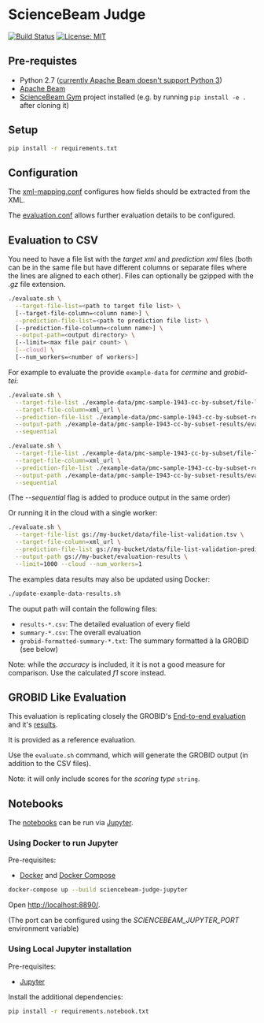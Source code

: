 # ScienceBeam Judge

[![Build Status](https://travis-ci.org/elifesciences/sciencebeam-judge.svg?branch=develop)](https://travis-ci.org/elifesciences/sciencebeam-judge)
[![License: MIT](https://img.shields.io/badge/License-MIT-yellow.svg)](LICENSE)

## Pre-requistes

- Python 2.7 ([currently Apache Beam doesn't support Python 3](https://issues.apache.org/jira/browse/BEAM-1373))
- [Apache Beam](https://beam.apache.org/get-started/quickstart-py/)
- [ScienceBeam Gym](https://github.com/elifesciences/sciencebeam-gym) project installed (e.g. by running `pip install -e .` after cloning it)

## Setup

```bash
pip install -r requirements.txt
```

## Configuration

The [xml-mapping.conf](xml-mapping.conf) configures how fields should be extracted from the XML.

The [evaluation.conf](evaluation.conf) allows further evaluation details to be configured.

## Evaluation to CSV

You need to have a file list with the _target xml_ and _prediction xml_ files (both can be in the same file but have different columns or separate files where the lines are aligned to each other). Files can optionally be gzipped with the _.gz_ file extension.

```bash
./evaluate.sh \
  --target-file-list=<path to target file list> \
  [--target-file-column=<column name>] \
  --prediction-file-list=<path to prediction file list> \
  [--prediction-file-column=<column name>] \
  --output-path=<output directory> \
  [--limit=<max file pair count> \
  [--cloud] \
  [--num_workers=<number of workers>]
```

For example to evaluate the provide `example-data` for _cermine_ and _grobid-tei_:

```bash
./evaluate.sh \
  --target-file-list ./example-data/pmc-sample-1943-cc-by-subset/file-list.tsv \
  --target-file-column=xml_url \
  --prediction-file-list ./example-data/pmc-sample-1943-cc-by-subset-results/file-list-cermine.lst \
  --output-path ./example-data/pmc-sample-1943-cc-by-subset-results/evaluation-results/cermine \
  --sequential
```

```bash
./evaluate.sh \
  --target-file-list ./example-data/pmc-sample-1943-cc-by-subset/file-list.tsv \
  --target-file-column=xml_url \
  --prediction-file-list ./example-data/pmc-sample-1943-cc-by-subset-results/file-list-grobid-tei.lst \
  --output-path ./example-data/pmc-sample-1943-cc-by-subset-results/evaluation-results/grobid-tei \
  --sequential
```

(The _--sequential_ flag is added to produce output in the same order)

Or running it in the cloud with a single worker:

```bash
./evaluate.sh \
  --target-file-list gs://my-bucket/data/file-list-validation.tsv \
  --target-file-column=xml_url \
  --prediction-file-list gs://my-bucket/data/file-list-validation-prediction.tsv \
  --output-path gs://my-bucket/evaluation-results \
  --limit=1000 --cloud --num_workers=1
```

The examples data results may also be updated using Docker:

```bash
./update-example-data-results.sh
```

The ouput path will contain the following files:

- `results-*.csv`: The detailed evaluation of every field
- `summary-*.csv`: The overall evaluation
- `grobid-formatted-summary-*.txt`: The summary formatted à la GROBID (see below)

Note: while the _accuracy_ is included, it it is not a good measure for comparison. Use the calculated _f1_ score instead.

## GROBID Like Evaluation

This evaluation is replicating closely the GROBID's [End-to-end evaluation](http://grobid.readthedocs.io/en/latest/End-to-end-evaluation/) and it's [results](https://github.com/kermitt2/grobid/tree/master/grobid-trainer/doc).

It is provided as a reference evaluation.

Use the `evaluate.sh` command, which will generate the GROBID output (in addition to the CSV files).

Note: it will only include scores for the _scoring type_ `string`.

## Notebooks

The [notebooks](./notebooks) can be run via [Jupyter](https://jupyter.org/).

### Using Docker to run Jupyter

Pre-requisites:

- [Docker](https://www.docker.com/) and [Docker Compose](https://docs.docker.com/compose/)

```bash
docker-compose up --build sciencebeam-judge-jupyter
```

Open [http://localhost:8890/](http://localhost:8890/).

(The port can be configured using the _SCIENCEBEAM_JUPYTER_PORT_ environment variable)

### Using Local Jupyter installation

Pre-requisites:

- [Jupyter](https://jupyter.org/)

Install the additional dependencies:

```bash
pip install -r requirements.notebook.txt
```
